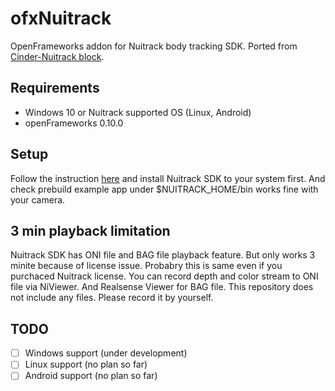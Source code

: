 # ofxNuitrack

OpenFrameworks addon for Nuitrack body tracking SDK. Ported from [Cinder-Nuitrack block](https://github.com/daanvanhasselt/Cinder-Nuitrack).


## Requirements
- Windows 10 or Nuitrack supported OS (Linux, Android)
- openFrameworks 0.10.0

## Setup
Follow the instruction [here](http://download.3divi.com/Nuitrack/doc/Installation_page.html) and install Nuitrack SDK to your system first. And check prebuild example app under $NUITRACK_HOME/bin works fine with your camera.

## 3 min playback limitation
Nuitrack SDK has ONI file and BAG file playback feature. But only works 3 minite because of license issue. Probabry this is same even if you purchaced Nuitrack license. You can record depth and color stream to ONI file via NiViewer. And Realsense Viewer for BAG file. This repository does not include any files. Please record it by yourself.

## TODO
- [ ] Windows support (under development)
- [ ] Linux support (no plan so far)
- [ ] Android support (no plan so far)
